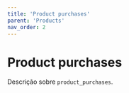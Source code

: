 ```yaml
---
title: 'Product purchases'
parent: 'Products'
nav_order: 2
---
```


# Product purchases

Descrição sobre `product_purchases`.
